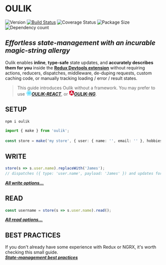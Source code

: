 # OULIK #

![Version](https://img.shields.io/npm/v/oulik.svg)
[![Build Status](https://travis-ci.org/Memeplexx/oulik.svg?branch=master)](https://travis-ci.org/Memeplexx/oulik.svg?branch=master)
![Coverage Status](https://coveralls.io/repos/github/Memeplexx/oulik/badge.svg?branch=master)
![Package Size](https://badgen.net/bundlephobia/minzip/oulik)
![Dependency count](https://badgen.net/bundlephobia/dependency-count/oulik)

## ***Effortless state-management with an incurable magic-string allergy*** ##  

Oulik enables **inline**, **type-safe** state updates, and **accurately describes them for you** inside the **[Redux Devtools extension](https://chrome.google.com/webstore/detail/redux-devtools/lmhkpmbekcpmknklioeibfkpmmfibljd?hl=en)**
without requiring actions, reducers, dispatches, middleware, de-duping requests, custom caching code, or manually tracking loading / error / result states.

> This guide introduces Oulik without a framework. You may prefer to use ***![](./docs/assets/react.png)[OULIK-REACT](./docs/readme-react.md)***, or ***![](./docs/assets/angular.png)[OULIK-NG](./docs/readme-ng.md)***.  

## SETUP ##

```console
npm i oulik
```
```Typescript
import { make } from 'oulik';

const store = make('my store', { user: { name: '', email: '' }, hobbies: new Array<string>() });       
```
## WRITE ##
```Typescript
store(s => s.user.name).replaceWith('James');
// dispatches ({ type: 'user.name', payload: 'James' }) and updates for you
```
***[All write options...](./docs/readme-write.md)***

## READ ##

```Typescript
const username = store(s => s.user.name).read();
```
***[All read options...](./docs/readme-read.md)***

## BEST PRACTICES ##
If you don't already have some experience with Redux or NGRX, it's worth checking this small guide.  
***[State-management best practices](./docs/best-practices.md)***

